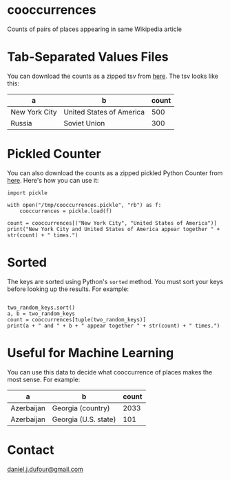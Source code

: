 # cooccurrences
Counts of pairs of places appearing in same Wikipedia article

# Tab-Separated Values Files
You can download the counts as a zipped tsv from [here](https://s3.amazonaws.com/firstdraftgis/cooccurrences.tsv.zip).  The tsv looks like this:

| a             | b                        | count |
| ------------- | ------------------------ | ----- |
| New York City | United States of America | 500   |
| Russia        | Soviet Union             | 300   |

# Pickled Counter
You can also download the counts as a zipped pickled Python Counter from [here](https://s3.amazonaws.com/firstdraftgis/cooccurrences.pickle.zip).  Here's how you can use it:
```
import pickle

with open("/tmp/cooccurrences.pickle", "rb") as f:
    cooccurrences = pickle.load(f)

count = cooccurrences[("New York City", "United States of America")]
print("New York City and United States of America appear together " + str(count) + " times.")
```

# Sorted
The keys are sorted using Python's `sorted` method.  You must sort your keys before looking up the results.  For example:
```

two_random_keys.sort()
a, b = two_random_keys
count = cooccurrences[tuple(two_random_keys)]
print(a + " and " + b + " appear together " + str(count) + " times.")
```

# Useful for Machine Learning
You can use this data to decide what cooccurrence of places makes the most sense.  For example:

| a          | b                    | count |
| ---------- | -------------------- | ----- |
| Azerbaijan | Georgia (country)    | 2033  |
| Azerbaijan | Georgia (U.S. state) | 101   |

# Contact
daniel.j.dufour@gmail.com
